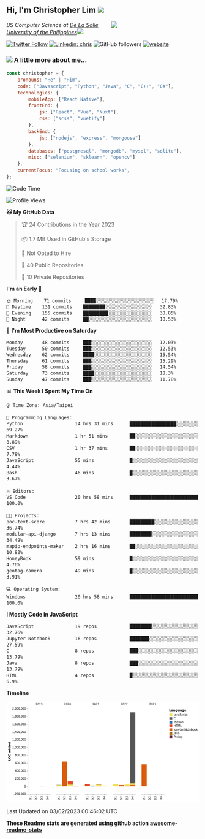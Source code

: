 <h2>Hi, I'm Christopher Lim <img src="https://media3.giphy.com/media/r3SVtaGUukD5V6UjzP/giphy.gif" width="50" /></h2>
<img align='right' src="https://media.giphy.com/media/M9gbBd9nbDrOTu1Mqx/giphy.gif" width="230">
<p><em>BS Computer Science at <a href="https://www.dlsu.edu.ph/">De La Salle University of the Philippines</a><img src="https://media.giphy.com/media/WUlplcMpOCEmTGBtBW/giphy.gif" width="30"> 
</em></p>

[![Twitter Follow](https://img.shields.io/twitter/follow/ClovesJL?label=Follow)](https://twitter.com/intent/follow?screen_name=ClovesJL)
[![Linkedin: chris](https://img.shields.io/badge/-chris-blue?style=flat-square&logo=Linkedin&logoColor=white&link=https://www.linkedin.com/in/christopher-lim-122831183/)](https://www.linkedin.com/in/christopher-lim-122831183/)
![GitHub followers](https://img.shields.io/github/followers/cc-visionary?label=Follow&style=social)
[![website](https://img.shields.io/badge/Website-46a2f1.svg?&style=flat-square&logo=Google-Chrome&logoColor=white&link=http://christopherlim.surge.sh/)](http://christopherlim.surge.sh/)

### <img src="https://media.giphy.com/media/VgCDAzcKvsR6OM0uWg/giphy.gif" width="50"> A little more about me...  

```javascript
const christopher = {
    pronouns: "He" | "Him",
    code: ["Javascript", "Python", "Java", "C", "C++", "C#"],
    technologies: {
        mobileApp: ["React Native"],
        frontEnd: {
            js: ["React", "Vue", "Nuxt"],
            css: ["scss", "vuetify"]
        },
        backEnd: {
            js: ["nodejs", "express", "mongoose"]
        },
        databases: ["postgresql", "mongodb", "mysql", "sqlite"],
        misc: ["selenium", "sklearn", "opencv"]
    },
    currentFocus: "Focusing on school works",
};
```

<!--START_SECTION:waka-->
![Code Time](http://img.shields.io/badge/Code%20Time-642%20hrs%2018%20mins-blue)

![Profile Views](http://img.shields.io/badge/Profile%20Views-9-blue)

**🐱 My GitHub Data** 

> 🏆 24 Contributions in the Year 2023
 > 
> 📦 1.7 MB Used in GitHub's Storage 
 > 
> 🚫 Not Opted to Hire
 > 
> 📜 40 Public Repositories 
 > 
> 🔑 10 Private Repositories  
 > 
**I'm an Early 🐤** 

```text
🌞 Morning    71 commits     ████░░░░░░░░░░░░░░░░░░░░░   17.79% 
🌆 Daytime    131 commits    ████████░░░░░░░░░░░░░░░░░   32.83% 
🌃 Evening    155 commits    █████████░░░░░░░░░░░░░░░░   38.85% 
🌙 Night      42 commits     ██░░░░░░░░░░░░░░░░░░░░░░░   10.53%

```
📅 **I'm Most Productive on Saturday** 

```text
Monday       48 commits     ███░░░░░░░░░░░░░░░░░░░░░░   12.03% 
Tuesday      50 commits     ███░░░░░░░░░░░░░░░░░░░░░░   12.53% 
Wednesday    62 commits     ████░░░░░░░░░░░░░░░░░░░░░   15.54% 
Thursday     61 commits     ███░░░░░░░░░░░░░░░░░░░░░░   15.29% 
Friday       58 commits     ███░░░░░░░░░░░░░░░░░░░░░░   14.54% 
Saturday     73 commits     ████░░░░░░░░░░░░░░░░░░░░░   18.3% 
Sunday       47 commits     ███░░░░░░░░░░░░░░░░░░░░░░   11.78%

```


📊 **This Week I Spent My Time On** 

```text
⌚︎ Time Zone: Asia/Taipei

💬 Programming Languages: 
Python                   14 hrs 31 mins      █████████████████░░░░░░░░   69.27% 
Markdown                 1 hr 51 mins        ██░░░░░░░░░░░░░░░░░░░░░░░   8.89% 
CSV                      1 hr 37 mins        ██░░░░░░░░░░░░░░░░░░░░░░░   7.78% 
JavaScript               55 mins             █░░░░░░░░░░░░░░░░░░░░░░░░   4.44% 
Bash                     46 mins             █░░░░░░░░░░░░░░░░░░░░░░░░   3.67%

🔥 Editors: 
VS Code                  20 hrs 58 mins      █████████████████████████   100.0%

🐱‍💻 Projects: 
poc-text-score           7 hrs 42 mins       █████████░░░░░░░░░░░░░░░░   36.74% 
modular-api-django       7 hrs 13 mins       ████████░░░░░░░░░░░░░░░░░   34.49% 
mapip-endpoints-maker    2 hrs 16 mins       ██░░░░░░░░░░░░░░░░░░░░░░░   10.82% 
HoneyBook                59 mins             █░░░░░░░░░░░░░░░░░░░░░░░░   4.76% 
geotag-camera            49 mins             █░░░░░░░░░░░░░░░░░░░░░░░░   3.91%

💻 Operating System: 
Windows                  20 hrs 58 mins      █████████████████████████   100.0%

```

**I Mostly Code in JavaScript** 

```text
JavaScript               19 repos            ████████░░░░░░░░░░░░░░░░░   32.76% 
Jupyter Notebook         16 repos            ███████░░░░░░░░░░░░░░░░░░   27.59% 
C                        8 repos             ███░░░░░░░░░░░░░░░░░░░░░░   13.79% 
Java                     8 repos             ███░░░░░░░░░░░░░░░░░░░░░░   13.79% 
HTML                     4 repos             █░░░░░░░░░░░░░░░░░░░░░░░░   6.9%

```


**Timeline**

![Chart not found](https://raw.githubusercontent.com/cc-visionary/cc-visionary/master/charts/bar_graph.png) 


 Last Updated on 03/02/2023 00:46:02 UTC
<!--END_SECTION:waka-->

**These Readme stats are generated using github action [awesome-readme-stats](https://github.com/anmol098/waka-readme-stats)**
